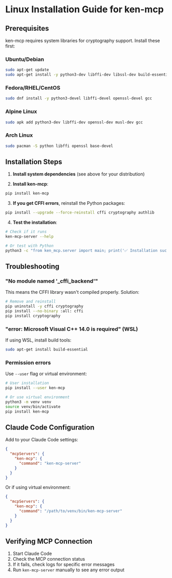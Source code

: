 # Linux Installation Guide for ken-mcp

## Prerequisites

ken-mcp requires system libraries for cryptography support. Install these first:

### Ubuntu/Debian
```bash
sudo apt-get update
sudo apt-get install -y python3-dev libffi-dev libssl-dev build-essential
```

### Fedora/RHEL/CentOS
```bash
sudo dnf install -y python3-devel libffi-devel openssl-devel gcc
```

### Alpine Linux
```bash
sudo apk add python3-dev libffi-dev openssl-dev musl-dev gcc
```

### Arch Linux
```bash
sudo pacman -S python libffi openssl base-devel
```

## Installation Steps

1. **Install system dependencies** (see above for your distribution)

2. **Install ken-mcp**:
```bash
pip install ken-mcp
```

3. **If you get CFFI errors**, reinstall the Python packages:
```bash
pip install --upgrade --force-reinstall cffi cryptography authlib
```

4. **Test the installation**:
```bash
# Check if it runs
ken-mcp-server --help

# Or test with Python
python3 -c "from ken_mcp.server import main; print('✅ Installation successful')"
```

## Troubleshooting

### "No module named '_cffi_backend'"
This means the CFFI library wasn't compiled properly. Solution:
```bash
# Remove and reinstall
pip uninstall -y cffi cryptography
pip install --no-binary :all: cffi
pip install cryptography
```

### "error: Microsoft Visual C++ 14.0 is required" (WSL)
If using WSL, install build tools:
```bash
sudo apt-get install build-essential
```

### Permission errors
Use `--user` flag or virtual environment:
```bash
# User installation
pip install --user ken-mcp

# Or use virtual environment
python3 -m venv venv
source venv/bin/activate
pip install ken-mcp
```

## Claude Code Configuration

Add to your Claude Code settings:

```json
{
  "mcpServers": {
    "ken-mcp": {
      "command": "ken-mcp-server"
    }
  }
}
```

Or if using virtual environment:
```json
{
  "mcpServers": {
    "ken-mcp": {
      "command": "/path/to/venv/bin/ken-mcp-server"
    }
  }
}
```

## Verifying MCP Connection

1. Start Claude Code
2. Check the MCP connection status
3. If it fails, check logs for specific error messages
4. Run `ken-mcp-server` manually to see any error output